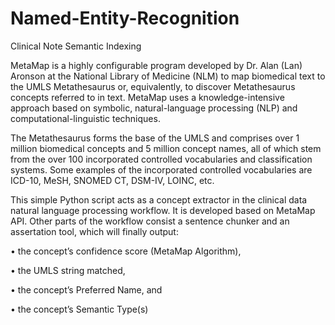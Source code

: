 # Named-Entity-Recognition

Clinical Note Semantic Indexing 

MetaMap is a highly configurable program developed by Dr. Alan (Lan) Aronson at the National Library of Medicine (NLM) to map biomedical text to the UMLS Metathesaurus or, equivalently, to discover Metathesaurus concepts referred to in text. MetaMap uses a knowledge-intensive approach based on symbolic, natural-language processing (NLP) and computational-linguistic techniques.

The Metathesaurus forms the base of the UMLS and comprises over 1 million biomedical concepts and 5 million concept names, all of which stem from the over 100 incorporated controlled vocabularies and classification systems. Some examples of the incorporated controlled vocabularies are ICD-10, MeSH, SNOMED CT, DSM-IV, LOINC, etc.

This simple Python script acts as a concept extractor in the clinical data natural language processing workflow. It is developed based on MetaMap API. Other parts of the workflow consist a sentence chunker and an assertation tool, which will finally output:

• the concept’s confidence score (MetaMap Algorithm),

• the UMLS string matched,

• the concept’s Preferred Name, and 

• the concept’s Semantic Type(s)
